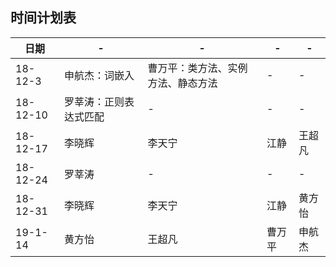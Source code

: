 ## 时间计划表
|日期|-|-|-|-|
|-|-|-|-|-|
| 18-12-3 |申航杰：词嵌入|曹万平：类方法、实例方法、静态方法|-|-|
| 18-12-10 |罗莘涛：正则表达式匹配|-|-|-|
| 18-12-17 |李晓辉|李天宁|江静|王超凡|
| 18-12-24 |罗莘涛|-|-|-|
| 18-12-31 |李晓辉|李天宁|江静|黄方怡|
| 19-1-14|黄方怡|王超凡|曹万平|申航杰|
